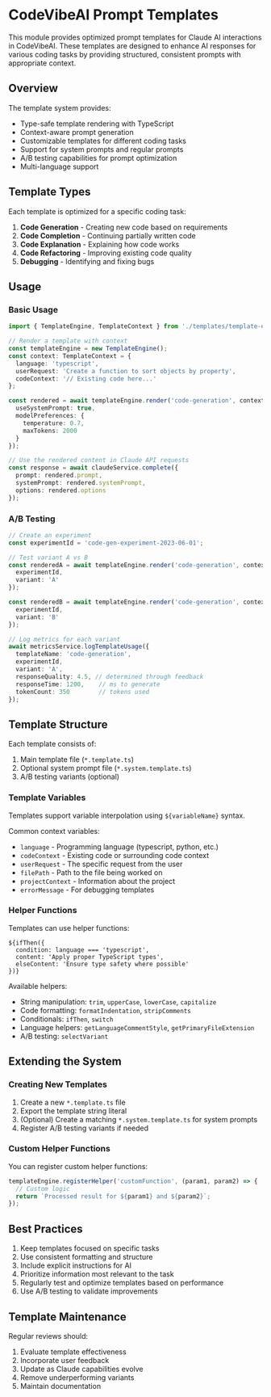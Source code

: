 # CodeVibeAI Prompt Templates

This module provides optimized prompt templates for Claude AI interactions in CodeVibeAI. These templates are designed to enhance AI responses for various coding tasks by providing structured, consistent prompts with appropriate context.

## Overview

The template system provides:

- Type-safe template rendering with TypeScript
- Context-aware prompt generation
- Customizable templates for different coding tasks
- Support for system prompts and regular prompts
- A/B testing capabilities for prompt optimization
- Multi-language support

## Template Types

Each template is optimized for a specific coding task:

1. **Code Generation** - Creating new code based on requirements
2. **Code Completion** - Continuing partially written code
3. **Code Explanation** - Explaining how code works
4. **Code Refactoring** - Improving existing code quality
5. **Debugging** - Identifying and fixing bugs

## Usage

### Basic Usage

```typescript
import { TemplateEngine, TemplateContext } from './templates/template-engine';

// Render a template with context
const templateEngine = new TemplateEngine();
const context: TemplateContext = {
  language: 'typescript',
  userRequest: 'Create a function to sort objects by property',
  codeContext: '// Existing code here...'
};

const rendered = await templateEngine.render('code-generation', context, {
  useSystemPrompt: true,
  modelPreferences: {
    temperature: 0.7,
    maxTokens: 2000
  }
});

// Use the rendered content in Claude API requests
const response = await claudeService.complete({
  prompt: rendered.prompt,
  systemPrompt: rendered.systemPrompt,
  options: rendered.options
});
```

### A/B Testing

```typescript
// Create an experiment
const experimentId = 'code-gen-experiment-2023-06-01';

// Test variant A vs B
const renderedA = await templateEngine.render('code-generation', context, {
  experimentId,
  variant: 'A'
});

const renderedB = await templateEngine.render('code-generation', context, {
  experimentId,
  variant: 'B'
});

// Log metrics for each variant
await metricsService.logTemplateUsage({
  templateName: 'code-generation',
  experimentId,
  variant: 'A',
  responseQuality: 4.5, // determined through feedback
  responseTime: 1200,    // ms to generate
  tokenCount: 350        // tokens used
});
```

## Template Structure

Each template consists of:

1. Main template file (`*.template.ts`)
2. Optional system prompt file (`*.system.template.ts`)
3. A/B testing variants (optional)

### Template Variables

Templates support variable interpolation using `${variableName}` syntax.

Common context variables:

- `language` - Programming language (typescript, python, etc.)
- `codeContext` - Existing code or surrounding code context
- `userRequest` - The specific request from the user
- `filePath` - Path to the file being worked on
- `projectContext` - Information about the project
- `errorMessage` - For debugging templates

### Helper Functions

Templates can use helper functions:

```
${ifThen({
  condition: language === 'typescript',
  content: 'Apply proper TypeScript types',
  elseContent: 'Ensure type safety where possible'
})}
```

Available helpers:

- String manipulation: `trim`, `upperCase`, `lowerCase`, `capitalize`
- Code formatting: `formatIndentation`, `stripComments`
- Conditionals: `ifThen`, `switch`
- Language helpers: `getLanguageCommentStyle`, `getPrimaryFileExtension`
- A/B testing: `selectVariant`

## Extending the System

### Creating New Templates

1. Create a new `*.template.ts` file
2. Export the template string literal
3. (Optional) Create a matching `*.system.template.ts` for system prompts
4. Register A/B testing variants if needed

### Custom Helper Functions

You can register custom helper functions:

```typescript
templateEngine.registerHelper('customFunction', (param1, param2) => {
  // Custom logic
  return `Processed result for ${param1} and ${param2}`;
});
```

## Best Practices

1. Keep templates focused on specific tasks
2. Use consistent formatting and structure
3. Include explicit instructions for AI
4. Prioritize information most relevant to the task
5. Regularly test and optimize templates based on performance
6. Use A/B testing to validate improvements

## Template Maintenance

Regular reviews should:

1. Evaluate template effectiveness
2. Incorporate user feedback
3. Update as Claude capabilities evolve
4. Remove underperforming variants
5. Maintain documentation